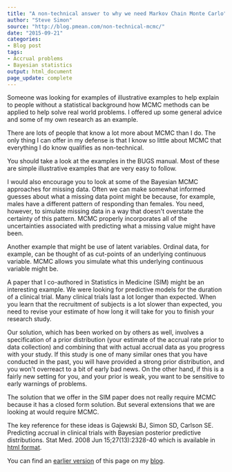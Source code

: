 ```yaml
---
title: "A non-technical answer to why we need Markov Chain Monte Carlo"
author: "Steve Simon"
source: "http://blog.pmean.com/non-technical-mcmc/"
date: "2015-09-21"
categories:
- Blog post
tags:
- Accrual problems
- Bayesian statistics
output: html_document
page_update: complete
---
```


Someone was looking for examples of illustrative examples to help explain to people without a statistical background how MCMC methods can be applied to help solve real world problems. I offered up some general advice and some of my own research as an example.

<!---More--->

There are lots of people that know a lot more about MCMC than I do. The only thing I can offer in my defense is that I know so little about MCMC that everything I do know qualifies as non-technical.

You should take a look at the examples in the BUGS manual. Most of these are simple illustrative examples that are very easy to follow.

I would also encourage you to look at some of the Bayesian MCMC approaches for missing data. Often we can make somewhat informed guesses about what a missing data point might be because, for example, males have a different pattern of responding than females. You need, however, to simulate missing data in a way that doesn't overstate the certainty of this pattern. MCMC properly incorporates all of the uncertainties associated with predicting what a missing value might have been.

Another example that might be use of latent variables. Ordinal data, for example, can be thought of as cut-points of an underlying continuous variable. MCMC allows you simulate what this underlying continuous variable might be.

A paper that I co-authored in Statistics in Medicine (SIM) might be an interesting example. We were looking for predictive models for the duration of a clinical trial. Many clinical trials last a lot longer than expected. When you learn that the recruitment of subjects is a lot slower than expected, you need to revise your estimate of how long it will take for you to finish your research study.

Our solution, which has been worked on by others as well, involves a specification of a prior distribution (your estimate of the accrual rate prior to data collection) and combining that with actual accrual data as you progress with your study. If this study is one of many similar ones that you have conducted in the past, you will have provided a strong prior distribution, and you won't overreact to a bit of early bad news. On the other hand, if this is a fairly new setting for you, and your prior is weak, you want to be sensitive to early warnings of problems.

The solution that we offer in the SIM paper does not really require MCMC because it has a closed form solution. But several extensions that we are looking at would require MCMC.

The key reference for these ideas is Gajewski BJ, Simon SD, Carlson SE. Predicting accrual in clinical trials with Bayesian posterior predictive distributions. Stat Med. 2008 Jun 15;27(13):2328-40 which is available in [html format][gaj1].

You can find an [earlier version][sim1] of this page on my [blog][sim2].

[sim1]: http://blog.pmean.com/non-technical-mcmc/
[sim2]: http://blog.pmean.com

[gaj1]: http://onlinelibrary.wiley.com/doi/10.1002/sim.3128/abstract


